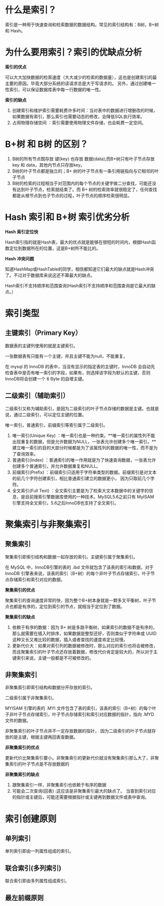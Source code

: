 # 什么是索引？
索引是一种用于快速查询和检索数据的数据结构。常见的索引结构有：B树，B+树 和 Hash。

# 为什么要用索引？索引的优缺点分析
**索引的优点**

可以大大加快数据的检索速度（大大减少的检索的数据量），这也是创建索引的最主要的原因。毕竟大部分系统的读请求总是大于写请求的。 另外，通过创建唯一性索引，可以保证数据库表中每一行数据的唯一性。

**索引的缺点**

1. 创建索引和维护索引需要耗费许多时间：当对表中的数据进行增删改的时候，如果数据有索引，那么索引也需要动态的修改，会降低SQL执行效率。
2. 占用物理存储空间 ：索引需要使用物理文件存储，也会耗费一定空间。

# B+树 和 B树 的区别？
1. B树的所有节点既存放 键(key) 也存放 数据(data);而B+树只有叶子节点存放 key 和 data，其他内节点只存放key。
2. B树的叶子节点都是独立的；B+ 树的叶子节点有一条引用链指向与它相邻的叶子节点
3. B树的检索的过程相当于对范围内的每个节点的关键字做二分查找，可能还没有达到叶子节点，检索就结束了。而 B+ 树的检索效率就很稳定了，任何查找都是从根节点到也子节点的过程，叶子节点的顺序检索很明显。

# Hash 索引和 B+树 索引优劣分析
**Hash 索引定位快**

Hash索引指的就是Hash表，最大的优点就是能够在很短的时间内，根据Hash函数定位到数据所在的位置，这是B+树所不能比的。

**Hash 冲突问题**

知道HashMap或HashTable的同学，相信都知道它们最大的缺点就是Hash冲突了。不过对于数据库来说这还不算最大的缺点。

Hash索引不支持顺序和范围查询(Hash索引不支持顺序和范围查询是它最大的缺点。）

# 索引类型
## 主键索引（Primary Key）
数据表的主键列使用的就是主键索引。

一张数据表有只能有一个主键，并且主键不能为null，不能重复。

在 mysql 的 InnoDB 的表中，当没有显示的指定表的主键时，InnoDB 会自动先检查表中是否有唯一索引的字段，如果有，则选择该字段为默认的主键，否则 InnoDB将会创建一个 6 Byte 的自增主键。

## 二级索引（辅助索引）
二级索引又称为辅助索引，是因为二级索引的叶子节点存储的数据是主键。也就是说，通过二级索引，可以定位主键的位置。

唯一索引，普通索引，前缀索引等索引属于二级索引。

1. 唯一索引(Unique Key) ：唯一索引也是一种约束。**唯一索引的属性列不能出现重复的数据，但是允许数据为NULL，一张表允许创建多个唯一索引。**建立唯一索引的目的大部分时候都是为了该属性列的数据的唯一性，而不是为了查询效率。
2. 普通索引(Index) ：普通索引的唯一作用就是为了快速查询数据，一张表允许创建多个普通索引，并允许数据重复和NULL。
3. 前缀索引(Prefix) ：前缀索引只适用于字符串类型的数据。前缀索引是对文本的前几个字符创建索引，相比普通索引建立的数据更小， 因为只取前几个字符。
4. 全文索引(Full Text) ：全文索引主要是为了检索大文本数据中的关键字的信息，是目前搜索引擎数据库使用的一种技术。MySQL5.6之前只有 MyISAM 引擎支持全文索引，5.6之后InnoDB也支持了全文索引。

# 聚集索引与非聚集索引
## 聚集索引
聚集索引即索引结构和数据一起存放的索引。主键索引属于聚集索引。

在 MySQL 中，InnoDB引擎的表的 .ibd 文件就包含了该表的索引和数据，对于 InnoDB 引擎表来说，该表的索引（B+树）的每个非叶子节点存储索引，叶子节点存储索引和索引对应的数据。

**聚集索引的优点**

聚集索引的查询速度非常的快，因为整个B+树本身就是一颗多叉平衡树，叶子节点也都是有序的，定位到索引的节点，就相当于定位到了数据。

**聚集索引的缺点**
1. 依赖于有序的数据：因为 B+ 树是多路平衡树，如果索引的数据不是有序的，那么就需要在插入时排序，如果数据是整型还好，否则类似于字符串或 UUID 这种又长又难比较的数据，插入或者查找的速度肯定比较慢。
2. 更新代价大：如果对索引列的数据被修改时，那么对应的索引也将会被修改，而且聚集索引的叶子节点还存放着数据，修改代价肯定是较大的，所以对于主键索引来说，主键一般都是不可被修改的。

## 非聚集索引
非聚集索引即索引结构和数据分开存放的索引。

二级索引属于非聚集索引。

MYISAM 引擎的表的 .MYI 文件包含了表的索引，该表的索引（B+树）的每个叶子非叶子节点存储索引，叶子节点存储索引和索引对应数据的指针，指向 .MYD 文件的数据。

非聚集索引的叶子节点并不一定存放数据的指针， 因为二级索引的叶子节点就存放的是主键，根据主键再回表查数据。

**非聚集索引的优点**

更新代价比聚集索引要小。非聚集索引的更新代价就没有聚集索引那么大了，非聚集索引的叶子节点是不存放数据的

**非聚集索引的缺点**
1. 跟聚集索引一样，非聚集索引也依赖于有序的数据
2. 可能会二次查询(回表) :这应该是非聚集索引最大的缺点了。 当查到索引对应的指针或主键后，可能还需要根据指针或主键再到数据文件或表中查询。

# 索引创建原则
## 单列索引
单列索引即由一列属性组成的索引。
## 联合索引(多列索引)
联合索引即由多列属性组成索引。
## 最左前缀原则
